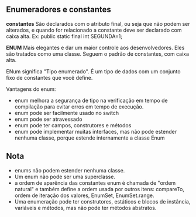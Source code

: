 ## Enumeradores e constantes

**constantes**
São declarados com o atributo final, ou seja que não podem ser alterados, e quando for relacionado a constante deve ser declarado com caixa alta.
Ex: public static final int SEGUNDA=1;

**ENUM**
Mais elegantes e dar um maior controle aos desenvolvedores. Eles são tratados como uma classe.
Seguem o padrão de constantes, com caixa alta.

ENum significa "Tipo enumerado". É um tipo de dados com um conjunto fixo de constantes que você define.

Vantagens do enum:

- enum melhora a segurança de tipo na verificação em tempo de compilação para evitar erros em tempo de execução.
- enum pode ser facilmente usado no switch
- enum pode ser atravessado
- enum pode ter campos, construtores e métodos
- enum pode implementar muitas interfaces, mas não pode estender nenhuma classe, porque estende internamente a classe Enum

## Nota
- enums não podem estender nenhuma classe.
- Um enum não pode ser uma superclasse.
- a ordem de aparência das constantes enum é chamada de "ordem natural" e também define a ordem usada por outros itens: compareTo, ordem de iteração dos valores, EnumSet, EnumSet.range.
- Uma enumeração pode ter construtores, estáticos e blocos de instância, variáveis ​​e métodos, mas não pode ter métodos abstratos.

